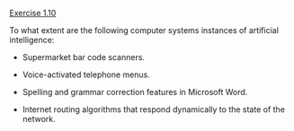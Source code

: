 [Exercise 1.10](1-10/)

To what extent are the following computer systems instances of
artificial intelligence:

- Supermarket bar code scanners.

- Voice-activated telephone menus.

- Spelling and grammar correction features in Microsoft Word.

- Internet routing algorithms that respond dynamically to the state of the network.
